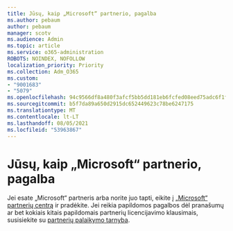 ```yaml
---
title: Jūsų, kaip „Microsoft“ partnerio, pagalba
ms.author: pebaum
author: pebaum
manager: scotv
ms.audience: Admin
ms.topic: article
ms.service: o365-administration
ROBOTS: NOINDEX, NOFOLLOW
localization_priority: Priority
ms.collection: Adm_O365
ms.custom:
- "9001683"
- "5079"
ms.openlocfilehash: 94c9566df8a480f3afcf5bb5dd181eb6fcfed08eed75adc6f1f06c9df26c4cf8
ms.sourcegitcommit: b5f7da89a650d2915dc652449623c78be6247175
ms.translationtype: MT
ms.contentlocale: lt-LT
ms.lasthandoff: 08/05/2021
ms.locfileid: "53963867"
---
```

# <a name="help-as-a-microsoft-partner"></a>Jūsų, kaip „Microsoft“ partnerio, pagalba

Jei esate „Microsoft“ partneris arba norite juo tapti, eikite į [„Microsoft“ partnerių centrą](https://support.microsoft.com/help/4499930/partner-center-overview) ir pradėkite. Jei reikia papildomos pagalbos dėl pranašumų ar bet kokiais kitais papildomais partnerių licencijavimo klausimais, susisiekite su [partnerių palaikymo tarnyba](https://aka.ms/partnersupport).
